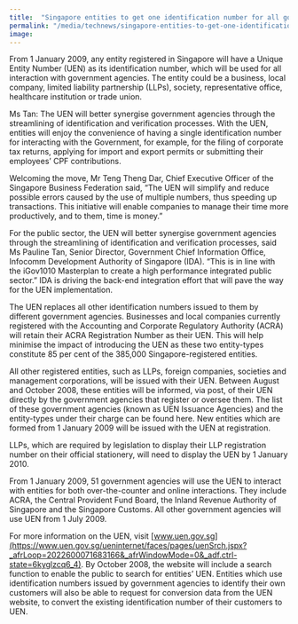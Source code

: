 ```yaml
---
title:  "Singapore entities to get one identification number for all government interaction"
permalink: "/media/technews/singapore-entities-to-get-one-identification-number-for-all-government-interaction"
image: 
---
```


From 1 January 2009, any entity registered in Singapore will have a Unique Entity Number (UEN) as its identification number, which will be used for all interaction with government agencies. The entity could be a business, local company, limited liability partnership (LLPs), society, representative office, healthcare institution or trade union.

Ms Tan: The UEN will better synergise government agencies through the streamlining of identification and verification processes.
With the UEN, entities will enjoy the convenience of having a single identification number for interacting with the Government, for example, for the filing of corporate tax returns, applying for import and export permits or submitting their employees’ CPF contributions.

Welcoming the move, Mr Teng Theng Dar, Chief Executive Officer of the Singapore Business Federation said, “The UEN will simplify and reduce possible errors caused by the use of multiple numbers, thus speeding up transactions. This initiative will enable companies to manage their time more productively, and to them, time is money.”

For the public sector, the UEN will better synergise government agencies through the streamlining of identification and verification processes, said Ms Pauline Tan, Senior Director, Government Chief Information Office, Infocomm Development Authority of Singapore (IDA). “This is in line with the iGov1010 Masterplan to create a high performance integrated public sector.” IDA is driving the back-end integration effort that will pave the way for the UEN implementation.

The UEN replaces all other identification numbers issued to them by different government agencies. Businesses and local companies currently registered with the Accounting and Corporate Regulatory Authority (ACRA) will retain their ACRA Registration Number as their UEN. This will help minimise the impact of introducing the UEN as these two entity-types constitute 85 per cent of the 385,000 Singapore-registered entities.

All other registered entities, such as LLPs, foreign companies, societies and management corporations, will be issued with their UEN. Between August and October 2008, these entities will be informed, via post, of their UEN directly by the government agencies that register or oversee them. The list of these government agencies (known as UEN Issuance Agencies) and the entity-types under their charge can be found here. New entities which are formed from 1 January 2009 will be issued with the UEN at registration.

LLPs, which are required by legislation to display their LLP registration number on their official stationery, will need to display the UEN by 1 January 2010.

From 1 January 2009, 51 government agencies will use the UEN to interact with entities for both over-the-counter and online interactions. They include ACRA, the Central Provident Fund Board, the Inland Revenue Authority of Singapore and the Singapore Customs. All other government agencies will use UEN from 1 July 2009.

For more information on the UEN, visit [www.uen.gov.sg](https://www.uen.gov.sg/ueninternet/faces/pages/uenSrch.jspx?_afrLoop=2022600071683166&_afrWindowMode=0&_adf.ctrl-state=6kyglzcq6_4). By October 2008, the website will include a search function to enable the public to search for entities’ UEN. Entities which use identification numbers issued by government agencies to identify their own customers will also be able to request for conversion data from the UEN website, to convert the existing identification number of their customers to UEN.
